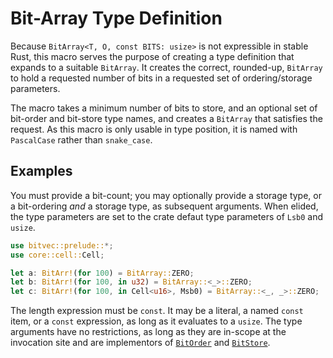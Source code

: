 # Bit-Array Type Definition

Because `BitArray<T, O, const BITS: usize>` is not expressible in stable Rust,
this macro serves the purpose of creating a type definition that expands to a
suitable `BitArray`. It creates the correct, rounded-up, `BitArray` to hold a
requested number of bits in a requested set of ordering/storage parameters.

The macro takes a minimum number of bits to store, and an optional set of
bit-order and bit-store type names, and creates a `BitArray` that satisfies the
request. As this macro is only usable in type position, it is named with
`PascalCase` rather than `snake_case`.

## Examples

You must provide a bit-count; you may optionally provide a storage type, or a
bit-ordering *and* a storage type, as subsequent arguments. When elided, the
type parameters are set to the crate defaut type parameters of `Lsb0` and
`usize`.

```rust
use bitvec::prelude::*;
use core::cell::Cell;

let a: BitArr!(for 100) = BitArray::ZERO;
let b: BitArr!(for 100, in u32) = BitArray::<_>::ZERO;
let c: BitArr!(for 100, in Cell<u16>, Msb0) = BitArray::<_, _>::ZERO;
```

The length expression must be `const`. It may be a literal, a named `const`
item, or a `const` expression, as long as it evaluates to a `usize`. The type
arguments have no restrictions, as long as they are in-scope at the invocation
site and are implementors of [`BitOrder`] and [`BitStore`].

[`BitOrder`]: crate::order::BitOrder
[`BitStore`]: crate::store::BitStore
